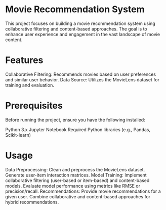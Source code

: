# Movie Recommendation System
This project focuses on building a movie recommendation system using collaborative filtering and content-based approaches. The goal is to enhance user experience and engagement in the vast landscape of movie content.

# Features
Collaborative Filtering: Recommends movies based on user preferences and similar user behavior.
Data Source: Utilizes the MovieLens dataset for training and evaluation.

# Prerequisites
Before running the project, ensure you have the following installed:

Python 3.x
Jupyter Notebook
Required Python libraries (e.g., Pandas, Scikit-learn)

# Usage
Data Preprocessing:
   Clean and preprocess the MovieLens dataset.
   Generate user-item interaction matrices.
Model Training:
   Implement collaborative filtering (user-based or item-based) and content-based models.
   Evaluate model performance using metrics like RMSE or precision/recall.
Recommendations:
   Provide movie recommendations for a given user.
   Combine collaborative and content-based approaches for hybrid recommendations.
